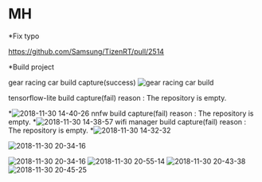 # MH

  *Fix typo
  
  https://github.com/Samsung/TizenRT/pull/2514
  
  *Build project
  
  gear racing car build capture(success)
  ![gear racing car build](https://user-images.githubusercontent.com/45279159/49226751-cf635f00-f42a-11e8-9605-b80f2f17eea4.png)
  
  tensorflow-lite build capture(fail)
  reason : The repository is empty.

*![2018-11-30 14-40-26](https://user-images.githubusercontent.com/45279159/49274869-03876000-f4bd-11e8-9aa0-ca972f058545.png)
  nnfw build capture(fail)
  reason : The repository is empty.
*![2018-11-30 14-38-57](https://user-images.githubusercontent.com/45279159/49274882-0a15d780-f4bd-11e8-85e2-0a2f00f118e3.png)
  wifi manager build capture(fail)
  reason : The repository is empty.
*![2018-11-30 14-32-32](https://user-images.githubusercontent.com/45279159/49274894-10a44f00-f4bd-11e8-984c-2f177d6acd46.png)


![2018-11-30 20-34-16](https://user-images.githubusercontent.com/45279159/49287039-5f62e080-f4df-11e8-85dc-989132f34109.png)


![2018-11-30 20-34-16](https://user-images.githubusercontent.com/45279159/49287039-5f62e080-f4df-11e8-85dc-989132f34109.png)
![2018-11-30 20-55-14](https://user-images.githubusercontent.com/45279159/49288100-2593d900-f4e3-11e8-83dd-122bc5922231.png)
![2018-11-30 20-43-38](https://user-images.githubusercontent.com/45279159/49288107-2a588d00-f4e3-11e8-880f-d2ed3fd8bc9b.png)
![2018-11-30 20-45-25](https://user-images.githubusercontent.com/45279159/49288112-2dec1400-f4e3-11e8-8a6e-ddce9a04d101.png)
